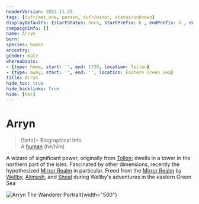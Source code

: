 ```yaml
---
headerVersion: 2023.11.25
tags: [dufr/met_one, person, dufr/minor, status/unknown]
displayDefaults: {startStatus: born, startPrefix: b., endPrefix: d., endStatus: died}
campaignInfo: []
name: Arryn
born:
species: human
ancestry:
gender: male
whereabouts:
- {type: home, start: '', end: 1730, location: Tollen}
- {type: away, start: '', end: '', location: Eastern Green Sea}
title: Arryn
hide_toc: true
hide_backlinks: true
hide: [toc]
---
```

# Arryn
>[!info]+ Biographical Info  
> A [human](<../../species/humans/humans.md>) (he/him)  
>> 

A wizard of significant power, originally from [Tollen](<../../gazetteer/western-green-sea/tollen/tollen.md>); dwells in a tower in the northern part of the isles. Fascinated by other dimensions, recently the hypothesized [Mirror Realm](<../../cosmology/multiverse/echo-realms/mirror-realm.md>) in particular. Freed from the [Mirror Realm](<../../cosmology/multiverse/echo-realms/mirror-realm.md>) by [Wellby](<../pcs/dunmar-fellowship/wellby.md>), [Alimash](<../pcs/dunmar-fellowship/guests/alimash.md>), and [Shoal](<../pcs/dunmar-fellowship/guests/shoal.md>) during Wellby's adventures in the eastern Green Sea

![Arryn The Wanderer Portrait](../../assets/arryn-the-wanderer-portrait.png){width="500"}